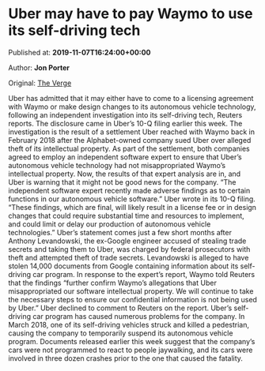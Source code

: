 
# Uber may have to pay Waymo to use its self-driving tech

Published at: **2019-11-07T16:24:00+00:00**

Author: **Jon Porter**

Original: [The Verge](https://www.theverge.com/2019/11/7/20953357/uber-waymo-self-driving-car-tech-lawsuit-ip-theft)

Uber has admitted that it may either have to come to a licensing agreement with Waymo or make design changes to its autonomous vehicle technology, following an independent investigation into its self-driving tech, Reuters reports. The disclosure came in Uber’s 10-Q filing earlier this week.
The investigation is the result of a settlement Uber reached with Waymo back in February 2018 after the Alphabet-owned company sued Uber over alleged theft of its intellectual property. As part of the settlement, both companies agreed to employ an independent software expert to ensure that Uber’s autonomous vehicle technology had not misappropriated Waymo’s intellectual property. Now, the results of that expert analysis are in, and Uber is warning that it might not be good news for the company.
“The independent software expert recently made adverse findings as to certain functions in our autonomous vehicle software.” Uber wrote in its 10-Q filing. “These findings, which are final, will likely result in a license fee or in design changes that could require substantial time and resources to implement, and could limit or delay our production of autonomous vehicle technologies.”
Uber’s statement comes just a few short months after Anthony Levandowski, the ex-Google engineer accused of stealing trade secrets and taking them to Uber, was charged by federal prosecutors with theft and attempted theft of trade secrets. Levandowski is alleged to have stolen 14,000 documents from Google containing information about its self-driving car program.
In response to the expert’s report, Waymo told Reuters that the findings “further confirm Waymo’s allegations that Uber misappropriated our software intellectual property. We will continue to take the necessary steps to ensure our confidential information is not being used by Uber.” Uber declined to comment to Reuters on the report.
Uber’s self-driving car program has caused numerous problems for the company. In March 2018, one of its self-driving vehicles struck and killed a pedestrian, causing the company to temporarily suspend its autonomous vehicle program. Documents released earlier this week suggest that the company’s cars were not programmed to react to people jaywalking, and its cars were involved in three dozen crashes prior to the one that caused the fatality.

